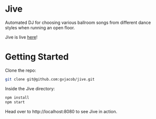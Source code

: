 # **Jive**
Automated DJ for choosing various ballroom songs from different dance styles when running an open floor.

Jive is live [here](https://jive.surge.sh)!

# **Getting Started**
Clone the repo:
```bash
git clone git@github.com:gvjacob/jive.git
```

Inside the Jive directory:
```bash
npm install
npm start
```

Head over to http://localhost:8080 to see Jive in action.
